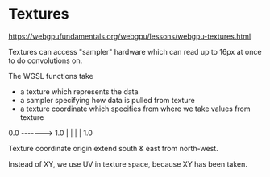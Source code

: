 # Textures

https://webgpufundamentals.org/webgpu/lessons/webgpu-textures.html

Textures can access "sampler" hardware which can read up to 16px at once to do convolutions on.

The WGSL functions take
- a texture which represents the data
- a sampler specifying how data is pulled from texture
- a texture coordinate which specifies from where we take values from texture

0.0 -------> 1.0
 |
 |
 |
 |
1.0

Texture coordinate origin extend south & east from north-west.

Instead of XY, we use UV in texture space, because XY has been taken.
